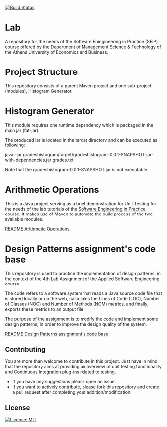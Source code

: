 [![Build Status](https://app.travis-ci.com/sophiastr/Lab.svg?token=VoWJYrty4EcKbAksGywU&branch=development)](https://app.travis-ci.com/sophiastr/Lab)
# Lab
A repository for the needs of the Software Eningineering in Practice (SEiP) course offered by the Department of Management Science & Technology of the Athens University of Economics and Business.

# Project Structure
This repository consists of a parent Maven project and one sub-project (modules), Histogram Generator.

# Histogram Generator
This module requires one runtime dependency which is packaged in the main jar (fat-jar).

The produced jar is located in the target directory and can be executed as following:

java -jar gradeshistogram/target/gradeshistogram-0.0.1-SNAPSHOT-jar-with-dependencies.jar grades.txt

Note that the gradeshistogram-0.0.1-SNAPSHOT.jar is not executable.

# Arithmetic Operations

This is a Java project serving as a brief demonstration for Unit Testing for the needs of the lab tutorials of the [Software Engineering in Practice](https://www2.dmst.aueb.gr/dds/sweng-en/) course. It makes use of Maven to automate the build process of the two available modules. 

[README Arithmetic Operations](arithmeticoperations/README.md)

# Design Patterns assignment's code base

Τhis repository is used to practice the implementation of design patterns, in the context of the 4th Lab Assignment of the Applied Software Engineering course.

The code refers to a software system that reads a Java source code file that is stored locally or on the web, calculates the Lines of Code (LOC), Number of Classes (NOC) and Number of Methods (NOM) metrics, and finally, exports these metrics to an output file.

The purpose of the assignment is to modify the code and implement some design patterns, in order to improve the design quality of the system.

[README Design Patterns assignment's code base](sourcecodeanalyzer/readme)

## Contributing
You are more than welcome to contribute in this project. Just have in mind that the repository aims at providing an overview of unit testing functionality and Continuous Integration plug-ins related to testing. 
- If you have any suggestions please open an issue. 
- If you want to actively contribute, please fork this repository and create a pull request after completing your addition/modification.

## License 
[![License: MIT](https://img.shields.io/badge/License-MIT-yellow.svg)](https://opensource.org/licenses/MIT)
